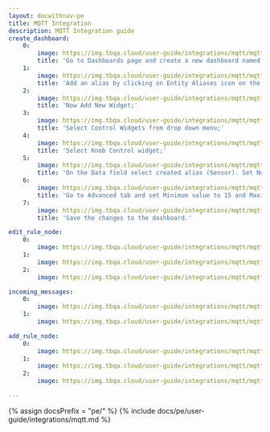 ```yaml
---
layout: docwithnav-pe
title: MQTT Integration
description: MQTT Integration guide
create_dashboard:
    0:
        image: https://img.tbqa.cloud/user-guide/integrations/mqtt/mqtt-integration-create-new-dashboard-1-pe.png
        title: 'Go to Dashboards page and create a new dashboard named MQTT RPC. Open this dashboard;'
    1:
        image: https://img.tbqa.cloud/user-guide/integrations/mqtt/mqtt-integration-create-new-dashboard-2-pe.png
        title: 'Add an alias by clicking on Entity Aliases icon on the top-right. Name the alias (Sensor, for example), select filter type "Single Entity", type "Device" and choose our SN-001 sensor. Press Add and then Save;'
    2:
        image: https://img.tbqa.cloud/user-guide/integrations/mqtt/mqtt-integration-create-new-dashboard-4-pe.png
        title: 'Now Add New Widget;'
    3:
        image: https://img.tbqa.cloud/user-guide/integrations/mqtt/mqtt-integration-create-new-dashboard-5-pe.png
        title: 'Select Control Widgets from drop down menu;'
    4:
        image: https://img.tbqa.cloud/user-guide/integrations/mqtt/mqtt-integration-create-new-dashboard-6-pe.png
        title: 'Select Knob Control widget;'
    5:
        image: https://img.tbqa.cloud/user-guide/integrations/mqtt/mqtt-integration-create-new-dashboard-7-pe.png
        title: 'On the Data field select created alias (Sensor). Set Number of digits after floating point to 0;'
    6:
        image: https://img.tbqa.cloud/user-guide/integrations/mqtt/mqtt-integration-create-new-dashboard-8-pe.png
        title: 'Go to Advanced tab and set Minimum value to 15 and Maximum value to 45. Leave the rest by default. Click Add to create widget;'
    7:
        image: https://img.tbqa.cloud/user-guide/integrations/mqtt/mqtt-integration-create-new-dashboard-9-pe.png
        title: 'Save the changes to the dashboard.'

edit_rule_node:
    0:
        image: https://img.tbqa.cloud/user-guide/integrations/mqtt/mqtt-integration-create-edit-message-type-switch-1-pe.png
    1:
        image: https://img.tbqa.cloud/user-guide/integrations/mqtt/mqtt-integration-create-edit-message-type-switch-2-pe.png
    2:
        image: https://img.tbqa.cloud/user-guide/integrations/mqtt/mqtt-integration-create-edit-message-type-switch-3-pe.png

incoming_messages:
    0:
        image: https://img.tbqa.cloud/user-guide/integrations/mqtt/mqtt-integration-incoming-messages-2-pe.png
    1:
        image: https://img.tbqa.cloud/user-guide/integrations/mqtt/mqtt-integration-incoming-messages-3-pe.png

add_rule_node:
    0:
        image: https://img.tbqa.cloud/user-guide/integrations/mqtt/mqtt-integration-integration-downlink-node-1-pe.png
    1:
        image: https://img.tbqa.cloud/user-guide/integrations/mqtt/mqtt-integration-integration-downlink-node-2-pe.png
    2:
        image: https://img.tbqa.cloud/user-guide/integrations/mqtt/mqtt-integration-integration-downlink-node-3-pe.png

---
```

{% assign docsPrefix = "pe/" %}
{% include docs/pe/user-guide/integrations/mqtt.md %}
